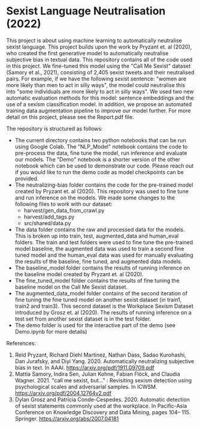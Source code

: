 # Sexist Language Neutralisation (2022)

This project is about using machine learning to automatically neutralise sexist language. This project builds upon the work by Pryzant et. al (2020), who created the first generative model to automatically neutralise subjective bias in textual data. This repository contains all of the code used in this project. We fine-tuned this model using the "Call Me Sexist" dataset (Samory et al., 2021), consisting of 2,405 sexist tweets and their neutralised pairs. For example, if we have the following sexist sentence: "women are more likely than men to act in silly ways", the model could neutralise this into "some individuals are more likely to act in silly ways". We used two new automatic evaluation methods for this model: sentence embeddings and the use of a sexism classification model. In addition, we propose an automated training data augmentation pipeline to improve our model further. For more detail on this project, please see the Report.pdf file. 

The repository is structured as follows:
- The current directory contains two python notebooks that can be run using Google Colab. The "NLP_Model" notebook contains the code to pre-process the data, fine tune the model, run inference and evaluate our models. The "Demo" notebook is a shorter version of the other notebook which can be used to demonstrate our code. Please reach out if you would like to run the demo code as model checkpoints can be provided. 
- The neutralizing-bias folder contains the code for the pre-trained model created by Pryzant et. al (2020). This repository was used to fine tune and run inference on the models. We made some changes to the following files to work with our dataset: 
    - harvest/gen_data_from_crawl.py 
    - harvest/add_tags.py 
    - src/shared/data.py
- The data folder contains the raw and processed data for the models. This is broken up into train, test, augmented_data and human_eval folders. The train and test folders were used to fine tune the pre-trained model baseline, the augmented data was used to train a second fine tuned model and the human_eval data was used for manually evaluating the results of the baseline, fine tuned, and augmented data models. 
- The baseline_model folder contains the results of running inference on the baseline model created by Pryzant et. al (2020). 
- The fine_tuned_model folder contains the results of fine tuning the baseline model on the Call Me Sexist dataset. 
- The augmented_data_model folder contains of the second iteration of fine tuning the fine tuned model on another sexist dataset (in train1, train2 and train3). This second dataset is the Workplace Sexism Dataset introduced by Grosz et. al (2020). The results of running inference on a test set from another sexist dataset is in the test folder. 
- The demo folder is used for the interactive part of the demo (see Demo.ipynb for more details)

References: 
1. Reid Pryzant, Richard Diehl Martinez, Nathan Dass, Sadao Kurohashi, Dan Jurafsky, and Diyi Yang. 2020. Automatically neutralizing subjective bias in text. In AAAI. https://arxiv.org/pdf/1911.09709.pdf
2. Mattia Samory, Indira Sen, Julian Kohne, Fabian Flöck, and Claudia Wagner. 2021. "call me sexist, but..." : Revisiting sexism detection using psychological scales and adversarial samples. In ICWSM. https://arxiv.org/pdf/2004.12764v2.pdf
3. Dylan Grosz and Patricia Conde-Cespedes. 2020. Automatic detection of sexist statements commonly used at the workplace. In Pacific-Asia Conference on Knowledge Discovery and Data Mining, pages 104– 115. Springer. https://arxiv.org/abs/2007.04181 
